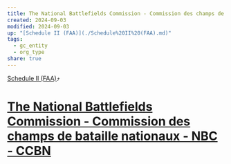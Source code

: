 ```yaml
---
title: The National Battlefields Commission - Commission des champs de bataille nationaux - NBC - CCBN
created: 2024-09-03
modified: 2024-09-03
up: "[Schedule II (FAA)](./Schedule%20II%20(FAA).md)"
tags:
  - gc_entity
  - org_type
share: true
---
```

[Schedule II (FAA)](./Schedule%20II%20(FAA).md)⤴️
# [The National Battlefields Commission - Commission des champs de bataille nationaux - NBC - CCBN](The%20National%20Battlefields%20Commission%20-%20Commission%20des%20champs%20de%20bataille%20nationaux%20-%20NBC%20-%20CCBN.md)
